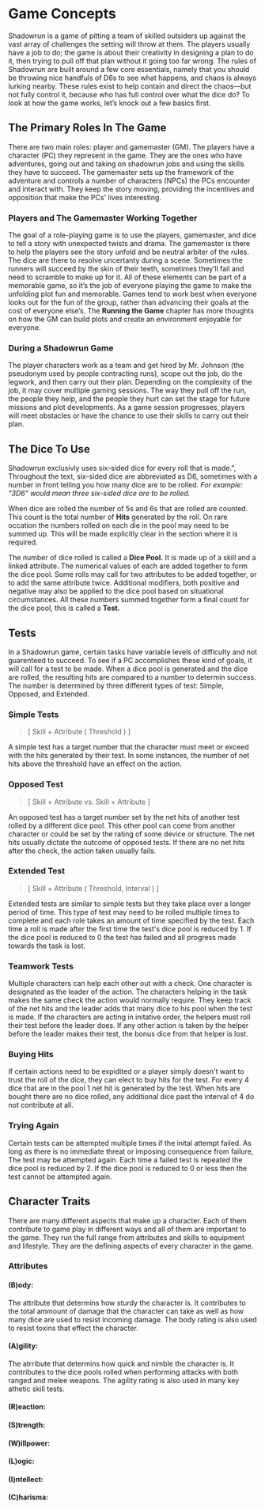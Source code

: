 ﻿# Game Concepts
Shadowrun is a game of pitting a team of skilled outsiders up against the vast array of challenges the setting will throw at them.
The players usually have a job to do; the game is about their creativity in designing a plan to do it, then trying to pull off that plan without it going too far wrong.
The rules of Shadowrun are built around a few core essentials, namely that you should be throwing nice handfuls of D6s to see what happens, and chaos is always lurking nearby.
These rules exist to help contain and direct the chaos—but not fully control it, because who has full control over what the dice do?
To look at how the game works, let’s knock out a few basics first.

## The Primary Roles In The Game
There are two main roles: player and gamemaster (GM).
The players have a character (PC) they represent in the game.
They are the ones who have adventures, going out and taking on shadowrun jobs and using the skills they have to succeed.
The gamemaster sets up the framework of the adventure and controls a number of characters (NPCs) the PCs encounter and interact with.
They keep the story moving, providing the incentives and opposition that make the PCs' lives interesting.

### Players and The Gamemaster Working Together
The goal of a role-playing game is to use the players, gamemaster, and dice to tell a story with unexpected twists and drama.
The gamemaster is there to help the players see the story unfold and be neutral arbiter of the rules.
The dice are there to resolve uncertanty during a scene.
Sometimes the runners will succeed by the skin of their teeth, sometimes they’ll fail and need to scramble to make up for it.
All of these elements can be part of a memorable game, so it’s the job of everyone playing the game to make the unfolding plot fun and memorable.
Games tend to work best when everyone looks out for the fun of the group, rather than advancing their goals at the cost of everyone else’s.
The **Running the Game** chapter has more thoughts on how the GM can build plots and create an environment enjoyable for everyone.

### During a Shadowrun Game
The player characters work as a team and get hired by Mr. Johnson (the pseudonym used by people contracting runs), scope out the job, do the legwork, and then carry out their plan.
Depending on the complexity of the job, it may cover multiple gaming sessions.
The way they pull off the run, the people they help, and the people they hurt can set the stage for future missions and plot developments.
As a game session progresses, players will meet obstacles or have the chance to use their skills to carry out their plan.

## The Dice To Use
Shadowrun exclusivly uses six-sided dice for every roll that is made.",
Throughout the text, six-sided dice are abbreviated as D6, sometimes with a number in front telling you how many dice are to be rolled.
*For example: "3D6" would mean three six-sided dice are to be rolled.*

When dice are rolled the number of 5s and 6s that are rolled are counted.
This count is the total number of **Hits** generated by the roll.
On rare occation the numbers rolled on each die in the pool may need to be summed up.
This will be made explicitly clear in the section where it is required.

The number of dice rolled is called a **Dice Pool.**
It is made up of a skill and a linked attribute.
The numerical values of each are added together to form the dice pool.
Some rolls may call for two attributes to be added together, or to add the same attribute twice.
Additional modifiers, both positive and negative may also be applied to the dice pool based on situational circumstances.
All these numbers summed together form a final count for the dice pool, this is called a **Test.**

## Tests
In a Shadowrun game, certain tasks have variable levels of difficulty and not guarenteed to succeed.
To see if a PC accomplishes these kind of goals, it will call for a test to be made.
When a dice pool is generated and the dice are rolled, the resulting hits are compared to a number to determin success.
The number is determined by three different types of test: Simple, Opposed, and Extended.

### Simple Tests
> [ Skill + Attribute ( Threshold ) ]

A simple test has a target number that the character must meet or exceed with the hits generated by their test.
In some instances, the number of net hits above the threshold have an effect on the action.

### Opposed Test
> [ Skill + Attribute vs. Skill + Attribute ]

An opposed test has a target number set by the net hits of another test rolled by a different dice pool.
This other pool can come from another character or could be set by the rating of some device or structure.
The net hits usually dictate the outcome of opposed tests.
If there are no net hits after the check, the action taken usually fails.

### Extended Test
> [ Skill + Attribute ( Threshold, Interval ) ]

Extended tests are similar to simple tests but they take place over a longer period of time.
This type of test may need to be rolled multiple times to complete and each role takes an amount of time specified by the test.
Each time a roll is made after the first time the test's dice pool is reduced by 1.
If the dice pool is reduced to 0 the test has failed and all progress made towards the task is lost.

### Teamwork Tests
Multiple characters can help each other out with a check.
One character is designated as the leader of the action.
The characters helping in the task makes the same check the action would normally require.
They keep track of the net hits and the leader adds that many dice to his pool when the test is made.
If the characters are acting in initative order, the helpers must roll their test before the leader does.
If any other action is taken by the helper before the leader makes their test, the bonus dice from that helper is lost.

### Buying Hits
If certain actions need to be expidited or a player simply doesn't want to trust the roll of the dice, they can elect to buy hits for the test.
For every 4 dice that are in the pool 1 net hit is generated by the test.
When hits are bought there are no dice rolled, any additional dice past the interval of 4 do not contribute at all.

### Trying Again
Certain tests can be attempted multiple times if the inital attempt failed.
As long as there is no immediate threat or imposing consequence from failure, The test may be attempted again.
Each time a failed test is repeated the dice pool is reduced by 2.
If the dice pool is reduced to 0 or less then the test cannot be attempted again.

## Character Traits
There are many different aspects that make up a character.
Each of them contribute to game play in different ways and all of them are important to the game.
They run the full range from attributes and skills to equipment and lifestyle.
They are the defining aspects of every character in the game.

### Attributes

#### (B)ody:
The attribute that determins how sturdy the character is.
It contributes to the total ammount of damage that the character can take as well as how many dice are used to resist incoming damage.
The body rating is also used to resist toxins that effect the character.

#### (A)gility:
The atrribute that determins how quick and nimble the character is.
It contributes to the dice pools rolled when performing attacks with both ranged and melee weapons.
The agility rating is also used in many key athetic skill tests.

#### (R)eaction:
#### (S)trength:
#### (W)illpower:
#### (L)ogic:
#### (I)ntellect:
#### (C)harisma: